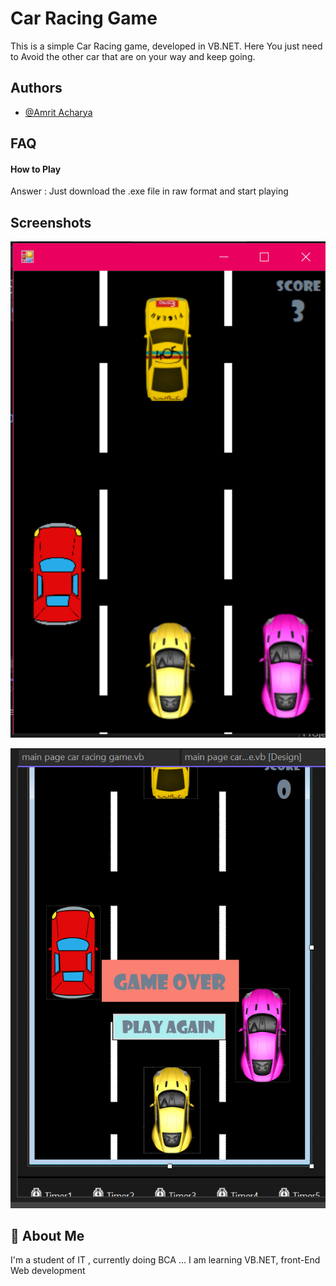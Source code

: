 
# Car Racing Game

This is a simple Car Racing game, developed in VB.NET. Here You just need to Avoid the other car that are on your way and keep going.


## Authors

- [@Amrit Acharya](https://github.com/AmritAcharyaa)


## FAQ

#### How to Play 

Answer : Just download the .exe file in raw format and start playing


## Screenshots

![App Screenshots](https://github.com/AmritAcharyaa/Car-Racing-/blob/main/Photos/Car%20Racing%20Game%20Play.png?raw=true)

![App Screenshots](https://github.com/AmritAcharyaa/Car-Racing-/blob/main/Photos/Car%20Racing%20Design.png?raw=true)




## 🚀 About Me
I'm a student of IT , currently doing BCA ...
I am learning VB.NET, front-End Web development

